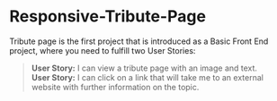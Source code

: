# Responsive-Tribute-Page
Tribute page is the first project that is introduced as a Basic Front End project, where you need to fulfill two User Stories:
> **User Story:** I can view a tribute page with an image and text.<br />
> **User Story:** I can click on a link that will take me to an external website with further information on the topic.
